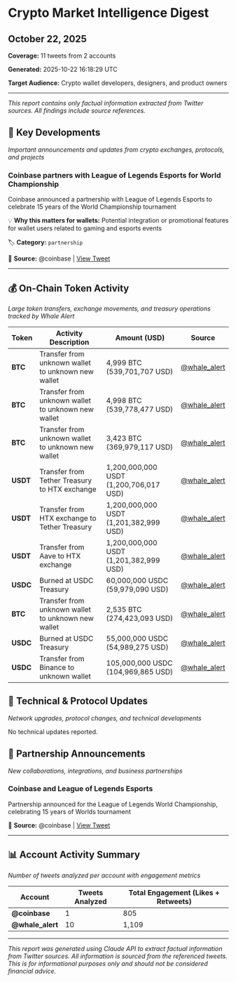 # Crypto Market Intelligence Digest
## October 22, 2025

**Coverage:** 11 tweets from 2 accounts

**Generated:** 2025-10-22 16:18:29 UTC

**Target Audience:** Crypto wallet developers, designers, and product owners

---

*This report contains only factual information extracted from Twitter sources. All findings include source references.*

## 📰 Key Developments

*Important announcements and updates from crypto exchanges, protocols, and projects*


### Coinbase partners with League of Legends Esports for World Championship

Coinbase announced a partnership with League of Legends Esports to celebrate 15 years of the World Championship tournament

💡 **Why this matters for wallets:** Potential integration or promotional features for wallet users related to gaming and esports events

🏷️ **Category:** `partnership`

📍 **Source:** @coinbase | [View Tweet](https://twitter.com/coinbase/status/1980786176240832747)

---


## 💰 On-Chain Token Activity

*Large token transfers, exchange movements, and treasury operations tracked by Whale Alert*

| Token | Activity Description | Amount (USD) | Source |
|-------|---------------------|--------------|--------|
| **BTC** | Transfer from unknown wallet to unknown new wallet | 4,999 BTC (539,701,707 USD) | [@whale_alert](https://twitter.com/whale_alert/status/1980962969501446325) |
| **BTC** | Transfer from unknown wallet to unknown new wallet | 4,998 BTC (539,778,477 USD) | [@whale_alert](https://twitter.com/whale_alert/status/1980947031083401496) |
| **BTC** | Transfer from unknown wallet to unknown new wallet | 3,423 BTC (369,979,117 USD) | [@whale_alert](https://twitter.com/whale_alert/status/1980941892998107200) |
| **USDT** | Transfer from Tether Treasury to HTX exchange | 1,200,000,000 USDT (1,200,706,017 USD) | [@whale_alert](https://twitter.com/whale_alert/status/1980941432337596861) |
| **USDT** | Transfer from HTX exchange to Tether Treasury | 1,200,000,000 USDT (1,201,382,999 USD) | [@whale_alert](https://twitter.com/whale_alert/status/1980939324800581968) |
| **USDT** | Transfer from Aave to HTX exchange | 1,200,000,000 USDT (1,201,382,999 USD) | [@whale_alert](https://twitter.com/whale_alert/status/1980938653472866311) |
| **USDC** | Burned at USDC Treasury | 60,000,000 USDC (59,979,090 USD) | [@whale_alert](https://twitter.com/whale_alert/status/1980934229203603677) |
| **BTC** | Transfer from unknown wallet to unknown new wallet | 2,535 BTC (274,423,093 USD) | [@whale_alert](https://twitter.com/whale_alert/status/1980931050814497126) |
| **USDC** | Burned at USDC Treasury | 55,000,000 USDC (54,989,275 USD) | [@whale_alert](https://twitter.com/whale_alert/status/1980921142090023343) |
| **USDC** | Transfer from Binance to unknown wallet | 105,000,000 USDC (104,969,865 USD) | [@whale_alert](https://twitter.com/whale_alert/status/1980835033200927203) |


## 🔧 Technical & Protocol Updates

*Network upgrades, protocol changes, and technical developments*

No technical updates reported.

## 🤝 Partnership Announcements

*New collaborations, integrations, and business partnerships*

### Coinbase and League of Legends Esports

Partnership announced for the League of Legends World Championship, celebrating 15 years of Worlds tournament

📍 **Source:** @coinbase | [View Tweet](https://twitter.com/coinbase/status/1980786176240832747)

---


## 📊 Account Activity Summary

*Number of tweets analyzed per account with engagement metrics*

| Account | Tweets Analyzed | Total Engagement (Likes + Retweets) |
|---------|----------------|--------------------------------------|
| **@coinbase** | 1 | 805 |
| **@whale_alert** | 10 | 1,109 |


---

*This report was generated using Claude API to extract factual information from Twitter sources. All information is sourced from the referenced tweets. This is for informational purposes only and should not be considered financial advice.*